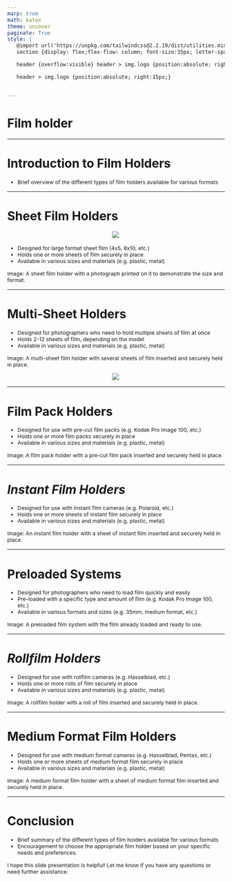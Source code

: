 ```yaml
---
marp: true
math: katex
theme: uncover
paginate: True
style: |
   @import url('https://unpkg.com/tailwindcss@2.2.19/dist/utilities.min.css');
   section {display: flex;flex-flow: column; font-size:35px; letter-spacing:1.4px;}

   header {overflow:visible} header > img.logo {position:absolute; right:15px;}

   header > img.logo {position:absolute; right:15px;}


---
```

<!-- backgroundColor: #828284 -->
<!-- _class: lead -->

 # Film holder

---
<style scoped>p,li {font-size:0.96em}</style>

 # Introduction to Film Holders

- Brief overview of the different types of film holders available for various formats

---
<style scoped>p,li {font-size:0.80em}</style>

 # Sheet Film Holders
<div style="display: flex; flex: 1 1 auto; flex-flow: row; min-height: 0"><div style="display: flex; flex: 1 1 auto; justify-content: center;min-height:0;min-width:0; margin-bottom:0.1em;;margin-right:0.15em">
<img style='object-fit: contain; max-height:100%; max-width:100%; background-color: rgba(0,0,0,0);' src='https://upload.wikimedia.org/wikipedia/commons/thumb/3/37/Holders.jpg/250px-Holders.jpg'/>
</div>
</div>

- Designed for large format sheet film (4x5, 8x10, etc.)
- Holds one or more sheets of film securely in place
- Available in various sizes and materials (e.g. plastic, metal)

Image: A sheet film holder with a photograph printed on it to demonstrate the size and format.

---
<style scoped>p,li {font-size:0.80em}</style>

 # **Multi-Sheet Holders**
- Designed for photographers who need to hold multiple sheets of film at once
- Holds 2-12 sheets of film, depending on the model
- Available in various sizes and materials (e.g. plastic, metal)

Image: A multi-sheet film holder with several sheets of film inserted and securely held in place.
<div style="display: flex; flex: 1 1 auto; flex-flow: row; min-height: 0"><div style="display: flex; flex: 1 1 auto; justify-content: center;min-height:0;min-width:0; margin-bottom:0.1em;;margin-right:0.15em">
<img style='object-fit: contain; max-height:100%; max-width:100%; background-color: rgba(0,0,0,0);' src='https://upload.wikimedia.org/wikipedia/commons/thumb/f/f8/Grafmatic.jpg/250px-Grafmatic.jpg'/>
</div>
</div>


---
<style scoped>p,li {font-size:0.84em}</style>

 # Film Pack Holders
- Designed for use with pre-cut film packs (e.g. Kodak Pro Image 100, etc.)
- Holds one or more film packs securely in place
- Available in various sizes and materials (e.g. plastic, metal)

Image: A film pack holder with a pre-cut film pack inserted and securely held in place.


---
<style scoped>p,li {font-size:0.84em}</style>

 # _Instant Film Holders_

- Designed for use with instant film cameras (e.g. Polaroid, etc.)
- Holds one or more sheets of instant film securely in place
- Available in various sizes and materials (e.g. plastic, metal)

Image: An instant film holder with a sheet of instant film inserted and securely held in place.

---
<style scoped>p,li {font-size:0.84em}</style>

 # Preloaded Systems

- Designed for photographers who need to load film quickly and easily
- Pre-loaded with a specific type and amount of film (e.g. Kodak Pro Image 100, etc.)
- Available in various formats and sizes (e.g. 35mm, medium format, etc.)

Image: A preloaded film system with the film already loaded and ready to use.

---
<style scoped>p,li {font-size:0.84em}</style>

 # _Rollfilm Holders_
- Designed for use with rollfilm cameras (e.g. Hasselblad, etc.)
- Holds one or more rolls of film securely in place
- Available in various sizes and materials (e.g. plastic, metal)

Image: A rollfilm holder with a roll of film inserted and securely held in place.


---
<style scoped>p,li {font-size:0.84em}</style>

 # Medium Format Film Holders

- Designed for use with medium format cameras (e.g. Hasselblad, Pentax, etc.)
- Holds one or more sheets of medium format film securely in place
- Available in various sizes and materials (e.g. plastic, metal)

Image: A medium format film holder with a sheet of medium format film inserted and securely held in place.

---
<style scoped>p,li {font-size:0.88em}</style>

 # Conclusion

- Brief summary of the different types of film holders available for various formats
- Encouragement to choose the appropriate film holder based on your specific needs and preferences.

I hope this slide presentation is helpful! Let me know if you have any questions or need further assistance.